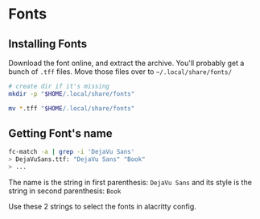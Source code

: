 # Fonts

## Installing Fonts

Download the font online, and extract the archive. You'll probably get a bunch of `.tff` files.
Move those files over to `~/.local/share/fonts/`

```zsh
# create dir if it's missing
mkdir -p "$HOME/.local/share/fonts"

mv *.tff "$HOME/.local/share/fonts"
```

## Getting Font's name

```zsh
fc-match -a | grep -i 'DejaVu Sans'
> DejaVuSans.ttf: "DejaVu Sans" "Book"
> ...
```

The name is the string in first parenthesis: `DejaVu Sans`
and its style is the string in second parenthesis: `Book`

Use these 2 strings to select the fonts in alacritty config.

